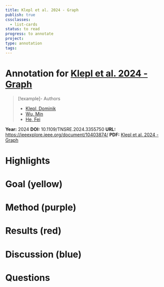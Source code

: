 ```yaml
---
title: Klepl et al. 2024 - Graph
publish: true
cssclasses:
  - list-cards
status: to read
progress: to annotate
project:
type: annotation
tags:
---
```

# Annotation for [Klepl et al. 2024 - Graph](Papers/References/Klepl%20et%20al.%202024%20-%20Graph)

> [!example]- Authors
> - [Klepl, Dominik](Papers/People/Klepl%20Dominik)
> - [Wu, Min](Papers/People/Wu%20Min)
> - [He, Fei](Papers/People/He%20Fei)

**Year:** 2024
**DOI:** 10.1109/TNSRE.2024.3355750
**URL:** https://ieeexplore.ieee.org/document/10403874/
**PDF:** [Klepl et al. 2024 - Graph](Papers/PDFs/Klepl%20et%20al.%202024%20-%20Graph%20Neural%20Network-Based%20EEG%20Classification%20A%20Survey.pdf)

# Highlights


# Goal (yellow)


# Method (purple)


# Results (red)


# Discussion (blue)


# Questions

